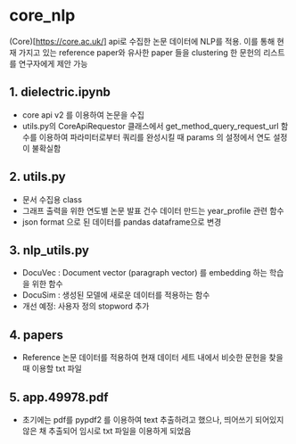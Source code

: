 # core_nlp
(Core)[https://core.ac.uk/] api로 수집한 논문 데이터에 NLP를 적용.
이를 통해 현재 가지고 있는 reference paper와 유사한 paper 들을 clustering 한 문헌의 리스트를 연구자에게 제안 가능

## 1. dielectric.ipynb
- core api v2 를 이용하여 논문을 수집
- utils.py의 CoreApiRequestor 클래스에서 get_method_query_request_url 함수를 이용하여 파라미터로부터 쿼리를 완성시킬 때 params 의 설정에서 연도 설정이 불확실함

## 2. utils.py
- 문서 수집용 class
- 그래프 출력을 위한 연도별 논문 발표 건수 데이터 만드는 year_profile 관련 함수
- json format 으로 된 데이터를 pandas dataframe으로 변경

## 3. nlp_utils.py
- DocuVec : Document vector (paragraph vector) 를 embedding 하는 학습을 위한 함수
- DocuSim : 생성된 모델에 새로운 데이터를 적용하는 함수
- 개선 예정: 사용자 정의 stopword 추가

## 4. papers
- Reference 논문 데이터를 적용하여 현재 데이터 세트 내에서 비슷한 문헌을 찾을 때 이용할 txt 파일

## 5. app.49978.pdf
- 초기에는 pdf를 pypdf2 를 이용하여 text 추출하려고 했으나, 띄어쓰기 되어있지 않은 채 추출되어 임시로 txt 파일을 이용하게 되었음
